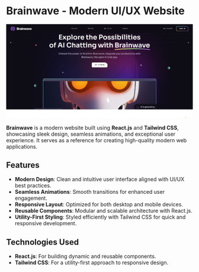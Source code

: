 # Brainwave - Modern UI/UX Website

![Brainwave Screenshot](./src/assets/Homepagepng.png "Brainwave Home Page")

**Brainwave** is a modern website built using **React.js** and **Tailwind CSS**, showcasing sleek design, seamless animations, and exceptional user experience. It serves as a reference for creating high-quality modern web applications.

## Features

- **Modern Design**: Clean and intuitive user interface aligned with UI/UX best practices.
- **Seamless Animations**: Smooth transitions for enhanced user engagement.
- **Responsive Layout**: Optimized for both desktop and mobile devices.
- **Reusable Components**: Modular and scalable architecture with React.js.
- **Utility-First Styling**: Styled efficiently with Tailwind CSS for quick and responsive development.

## Technologies Used

- **React.js**: For building dynamic and reusable components.
- **Tailwind CSS**: For a utility-first approach to responsive design.

